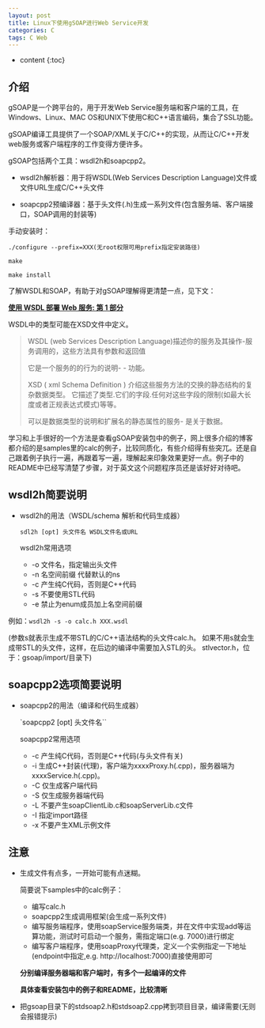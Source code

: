 ```yaml
---
layout: post
title: Linux下使用gSOAP进行Web Service开发
categories: C
tags: C Web
---
```


* content
{:toc}

## 介绍

gSOAP是一个跨平台的，用于开发Web Service服务端和客户端的工具，在Windows、Linux、MAC OS和UNIX下使用C和C++语言编码，集合了SSL功能。

gSOAP编译工具提供了一个SOAP/XML关于C/C++的实现，从而让C/C++开发web服务或客户端程序的工作变得方便许多。

gSOAP包括两个工具：wsdl2h和soapcpp2。

  * wsdl2h解析器：用于将WSDL(Web Services Description Language)文件或文件URL生成C/C++头文件

  * soapcpp2预编译器：基于头文件(.h)生成一系列文件(包含服务端、客户端接口，SOAP调用的封装等)



手动安装时：

```
./configure --prefix=XXX(无root权限可用prefix指定安装路径)

make

make install
```

了解WSDL和SOAP，有助于对gSOAP理解得更清楚一点，见下文：

**[使用 WSDL 部署 Web 服务: 第 1 部分](https://www.ibm.com/developerworks/cn/webservices/ws-intwsdl/part1/)**

WSDL中的类型可能在XSD文件中定义。

>WSDL (web Services Description Language)描述你的服务及其操作-服务调用的，这些方法具有参数和返回值
>
>它是一个服务的的行为的说明- - 功能。
>
>XSD ( xml Schema Definition ) 介绍这些服务方法的交换的静态结构的复杂数据类型。 它描述了类型.它们的字段.任何对这些字段的限制(如最大长度或者正规表达式模式)等等。
>
>可以是数据类型的说明和扩展名的静态属性的服务- 是关于数据。

学习和上手很好的一个方法是查看gSOAP安装包中的例子，网上很多介绍的博客都介绍的是samples里的calc的例子，比较同质化，有些介绍得有些突兀。还是自己跟着例子执行一遍，再跟着写一遍，理解起来印象效果更好一点。例子中的README中已经写清楚了步骤，对于英文这个问题程序员还是该好好对待吧。

## wsdl2h简要说明

* wsdl2h的用法（WSDL/schema 解析和代码生成器）

  `sdl2h [opt] 头文件名 WSDL文件名或URL`

  wsdl2h常用选项

  * -o 文件名，指定输出头文件
  * -n 名空间前缀 代替默认的ns
  * -c 产生纯C代码，否则是C++代码
  * -s 不要使用STL代码
  * -e 禁止为enum成员加上名空间前缀

例如：`wsdl2h -s -o calc.h XXX.wsdl`

(参数s就表示生成不带STL的C/C++语法结构的头文件calc.h。
如果不用s就会生成带STL的头文件，这样，在后边的编译中需要加入STL的头。
stlvector.h，位于：gsoap/import/目录下)

## soapcpp2选项简要说明

* soapcpp2的用法（编译和代码生成器）

  `soapcpp2 [opt] 头文件名``

  soapcpp2常用选项

  * -c 产生纯C代码，否则是C++代码(与头文件有关)
  * -i 生成C++封装(代理)，客户端为xxxxProxy.h(.cpp)，服务器端为xxxxService.h(.cpp)。
  * -C 仅生成客户端代码
  * -S 仅生成服务器端代码
  * -L 不要产生soapClientLib.c和soapServerLib.c文件
  * -I 指定import路径
  * -x 不要产生XML示例文件

## 注意

  * 生成文件有点多，一开始可能有点迷糊。

    简要说下samples中的calc例子：

    * 编写calc.h
    * soapcpp2生成调用框架(会生成一系列文件)
    * 编写服务端程序，使用soapService服务端类，并在文件中实现add等运算功能，测试时可启动一个服务，需指定端口(e.g. 7000)进行绑定
    * 编写客户端程序，使用soapProxy代理类，定义一个实例指定一下地址(endpoint中指定,e.g. http://localhost:7000)直接使用即可

    **分别编译服务器端和客户端时，有多个一起编译的文件**

    **具体查看安装包中的例子和README，比较清晰**

  * 把gsoap目录下的stdsoap2.h和stdsoap2.cpp拷到项目目录，编译需要(无则会报错提示)

